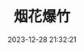 ---
title: 烟花爆竹
banner_img: '/img/default.png'
date: 2023-12-28 21:32:21
tags: 
- 烟花爆竹
- 检查
category: 安全教育
excerpt: 布局、间距、消防、用电
---